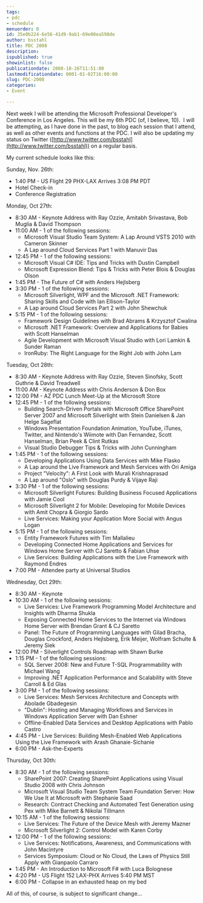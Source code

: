 ```yaml
---
tags:
- pdc
- schedule
menuorder: 0
id: 35e0b224-6e56-41d9-9ab1-69e00ea598de
author: bsstahl
title: PDC 2008
description: 
ispublished: true
showinlist: false
publicationdate: 2008-10-26T11:51:00
lastmodificationdate: 0001-01-02T16:00:00
slug: PDC-2008
categories:
- Event

---
```


Next week I will be attending the Microsoft Professional Developer's Conference in Los Angeles. This will be my 6th PDC (of, I believe, 10).  I will be attempting, as I have done in the past, to blog each session that I attend, as well as other events and functions at the PDC. I will also be updating my status on Twitter ([http://www.twitter.com/bsstahl](http://www.twitter.com/bsstahl)) on a regular basis.

My current schedule looks like this:

Sunday, Nov. 26th:

- 1:40 PM - US Flight 29 PHX-LAX Arrives 3:08 PM PDT
- Hotel Check-in
- Conference Registration


Monday, Oct 27th:

- 8:30 AM - Keynote Address with Ray Ozzie, Amitabh Srivastava, Bob Muglia & David Thompson
- 11:00 AM - 1 of the following sessions:
    - Microsoft Visual Studio Team System: A Lap Around VSTS 2010 with Cameron Skinner
    - A Lap around Cloud Services Part 1 with Manuvir Das
- 12:45 PM - 1 of the following sessions:
    - Microsoft Visual C# IDE: Tips and Tricks with Dustin Campbell
    - Microsoft Expression Blend: Tips & Tricks with Peter Blois & Douglas Olson
- 1:45 PM - The Future of C# with Anders Hejlsberg
- 3:30 PM - 1 of the following sessions:
    - Microsoft Silverlight, WPF and the Microsoft .NET Framework: Sharing Skills and Code with Ian Ellison-Taylor
    - A Lap around Cloud Services Part 2 with John Shewchuk
- 5:15 PM - 1 of the following sessions:
    - Framework Design Guidelines with Brad Abrams & Krzysztof Cwalina
    - Microsoft .NET Framework: Overview and Applications for Babies with Scott Hanselman
    - Agile Development with Microsoft Visual Studio with Lori Lamkin & Sunder Raman
    - IronRuby: The Right Language for the Right Job with John Lam


Tuesday, Oct 28th:

- 8:30 AM - Keynote Address with Ray Ozzie, Steven Sinofsky, Scott Guthrie & David Treadwell
- 11:00 AM - Keynote Address with Chris Anderson & Don Box
- 12:00 PM - AZ PDC Lunch Meet-Up at the Microsoft Store
- 12:45 PM - 1 of the following sessions:
    - Building Search-Driven Portals with Microsoft Office SharePoint Server 2007 and Microsoft Silverlight with Stein Danielsen & Jan Helge Sageflat
    - Windows Presentation Foundation Animation, YouTube, iTunes, Twitter, and Nintendo's Wiimote with Dan Fernandez, Scott Hanselman, Brian Peek & Clint Rutkas
    - Visual Studio Debugger Tips & Tricks with John Cunningham
- 1:45 PM - 1 of the following sessions:
    - Developing Applications Using Data Services with Mike Flasko
    - A Lap around the Live Framework and Mesh Services with Ori Amiga
    - Project "Velocity": A First Look with Murali Krishnaprasad
    - A Lap around "Oslo" with Douglas Purdy & Vijaye Raji
- 3:30 PM - 1 of the following sessions:
    - Microsoft Silverlight Futures: Building Business Focused Applications with Jamie Cool
    - Microsoft Silverlight 2 for Mobile: Developing for Mobile Devices with Amit Chopra & Giorgio Sardo
    - Live Services: Making your Application More Social with Angus Logan
- 5:15 PM - 1 of the following sessions:
    - Entity Framework Futures with Tim Mallalieu
    - Developing Connected Home Applications and Services for Windows Home Server with CJ Saretto & Fabian Uhse
    - Live Services: Building Applications with the Live Framework with Raymond Endres
- 7:00 PM - Attendee party at Universal Studios


Wednesday, Oct 29th:

- 8:30 AM - Keynote
- 10:30 AM - 1 of the following sessions:
    - Live Services: Live Framework Programming Model Architecture and Insights with Dharma Shukla
    - Exposing Connected Home Services to the Internet via Windows Home Server with Brendan Grant & CJ Saretto
    - Panel: The Future of Programming Languages with Gilad Bracha, Douglas Crockford, Anders Hejlsberg, Erik Meijer, Wolfram Schulte & Jeremy Siek
- 12:00 PM - Silverlight Controls Roadmap with Shawn Burke
- 1:15 PM - 1 of the following sessions:
    - SQL Server 2008: New and Future T-SQL Programmability with Michael Wang
    - Improving .NET Application Performance and Scalability with Steve Carroll & Ed Glas
- 3:00 PM - 1 of the following sessions:
    - Live Services: Mesh Services Architecture and Concepts with Abolade Gbadegesin
    - "Dublin": Hosting and Managing Workflows and Services in Windows Application Server with Dan Eshner
    - Offline-Enabled Data Services and Desktop Applications with Pablo Castro
- 4:45 PM - Live Services: Building Mesh-Enabled Web Applications Using the Live Framework with Arash Ghanaie-Sichanie
- 6:00 PM - Ask-the-Experts


Thursday, Oct 30th:

- 8:30 AM - 1 of the following sessions:
    - SharePoint 2007: Creating SharePoint Applications using Visual Studio 2008 with Chris Johnson
    - Microsoft Visual Studio Team System Team Foundation Server: How We Use It at Microsoft with Stephanie Saad
    - Research: Contract Checking and Automated Test Generation using Pex with Mike Barnett & Nikolai Tillmann
- 10:15 AM - 1 of the following sessions:
    - Live Services: The Future of the Device Mesh with Jeremy Mazner
    - Microsoft Silverlight 2: Control Model with Karen Corby
- 12:00 PM - 1 of the following sessions:
    - Live Services: Notifications, Awareness, and Communications with John Macintyre
    - Services Symposium: Cloud or No Cloud, the Laws of Physics Still Apply with Gianpaolo Carraro
- 1:45 PM - An Introduction to Microsoft F# with Luca Bolognese
- 4:20 PM - US Flight 152 LAX-PHX Arrives 5:40 PM MST
- 6:00 PM - Collapse in an exhausted heap on my bed


All of this, of course, is subject to significant change...

